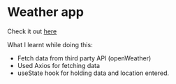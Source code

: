 # Weather app

Check it out [here]()

What I learnt while doing this:

- Fetch data from third party API (openWeather)
- Used Axios for fetching data
- useState hook for holding data and location entered.
